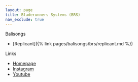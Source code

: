 ```yaml
---
layout: page
title: Bladerunners Systems (BRS)
nav_exclude: true
---
```


Balisongs
- [Replicant]({% link pages/balisongs/brs/replicant.md %})

Links
- [Homepage](https://www.bladerunnerssystems.com/)
- [Instagram](https://www.instagram.com/bladerunnerssystems/?hl=en)
- [Youtube](https://www.youtube.com/@BladerunnersSystems)